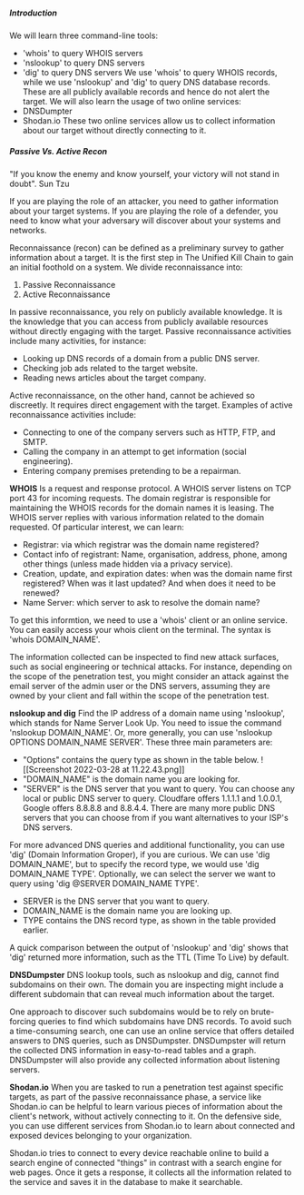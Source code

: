 ##### Introduction
We will learn three command-line tools:
- 'whois' to query WHOIS servers
- 'nslookup' to query DNS servers
- 'dig' to query DNS servers
We use 'whois' to query WHOIS records, while we use 'nslookup' and 'dig' to query DNS database records. These are all publicly available records and hence do not alert the target.
We will also learn the usage of two online services:
- DNSDumpter
- Shodan.io
These two online services allow us to collect information about our target without directly connecting to it.

##### Passive Vs. Active Recon
"If you know the enemy and know yourself, your victory will not stand in doubt". Sun Tzu

If you are playing the role of an attacker, you need to gather information about your target systems. If you are playing the role of a defender, you need to know what your adversary will discover about your systems and networks.

Reconnaissance (recon) can be defined as a preliminary survey to gather information about a target. It is the first step in The Unified Kill Chain to gain an initial foothold on a system. We divide reconnaissance into:
1. Passive Reconnaissance
2. Active Reconnaissance

In passive reconnaissance, you rely on publicly available knowledge. It is the knowledge that you can access from publicly available resources without directly engaging with the target.
Passive reconnaissance activities include many activities, for instance:
- Looking up DNS records of a domain from a public DNS server.
- Checking job ads related to the target website.
- Reading news articles about the target company.

Active reconnaissance, on the other hand, cannot be achieved so discreetly. It requires direct engagement with the target. 
Examples of active reconnaissance activities include:
- Connecting to one of the company servers such as HTTP, FTP, and SMTP.
- Calling the company in an attempt to get information (social engineering).
- Entering company premises pretending to be a repairman.

**WHOIS**
Is a request and response protocol. A WHOIS server listens on TCP port 43 for incoming requests. The domain registrar is responsible for maintaining the WHOIS records for the domain names it is leasing. The WHOIS server replies with various information related to the domain requested. Of particular interest, we can learn:
- Registrar: via which registrar was the domain name registered?
- Contact info of registrant: Name, organisation, address, phone, among other things (unless made hidden via a privacy service).
- Creation, update, and expiration dates: when was the domain name first registered? When was it last updated? And when does it need to be renewed?
- Name Server: which server to ask to resolve the domain name?

To get this informtion, we need to use a 'whois' client or an online service. You can easily access your whois client on the terminal. The syntax is 'whois DOMAIN_NAME'.

The information collected can be inspected to find new attack surfaces, such as social engineering or technical attacks. For instance, depending on the scope of the penetration test, you might consider an attack against the email server of the admin user or the DNS servers, assuming they are owned by your client and fall within the scope of the penetration test.

**nslookup and dig**
Find the IP address of a domain name using 'nslookup', which stands for Name Server Look Up. You need to issue the command 'nslookup DOMAIN_NAME'. 
Or, more generally, you can use 'nslookup OPTIONS DOMAIN_NAME SERVER'. These three main parameters are:
- "Options" contains the query type as shown in the table below.
![[Screenshot 2022-03-28 at 11.22.43.png]]
- "DOMAIN_NAME" is the domain name you are looking for.
- "SERVER" is the DNS server that you want to query. You can choose any local or public DNS server to query. Cloudfare offers 1.1.1.1 and 1.0.0.1, Google offers 8.8.8.8 and 8.8.4.4. There are many more public DNS servers that you can choose from if you want alternatives to your ISP's DNS servers.

For more advanced DNS queries and additional functionality, you can use 'dig' (Domain Information Groper), if you are curious.
We can use 'dig DOMAIN_NAME', but to specify the record type, we would use 'dig DOMAIN_NAME TYPE'. Optionally, we can select the server we want to query using 'dig @SERVER DOMAIN_NAME TYPE'.
- SERVER is the DNS server that you want to query.
- DOMAIN_NAME is the domain name you are looking up.
- TYPE contains the DNS record type, as shown in the table provided earlier.

A quick comparison between the output of 'nslookup' and 'dig' shows that 'dig' returned more information, such as the TTL (Time To Live) by default.

**DNSDumpster**
DNS lookup tools, such as nslookup and dig, cannot find subdomains on their own. The domain you are inspecting might include a different subdomain that can reveal much information about the target.

One approach to discover such subdomains would be to rely on brute-forcing queries to find which subdomains have DNS records.
To avoid such a time-consuming search, one can use an online service that offers detailed answers to DNS queries, such as DNSDumpster.
DNSDumpster will return the collected DNS information in easy-to-read tables and a graph. DNSDumpster will also provide any collected information about listening servers.

**Shodan.io**
When you are tasked to run a penetration test against specific targets, as part of the passive reconnaissance phase, a service like Shodan.io can be helpful to learn various pieces of information about the client's network, without actively connecting to it. On the defensive side, you can use different services from Shodan.io to learn about connected and exposed devices belonging to your organization.

Shodan.io tries to connect to every device reachable online to build a search engine of connected "things" in contrast with a search engine for web pages. Once it gets a response, it collects all the information related to the service and saves it in the database to make it searchable. 





